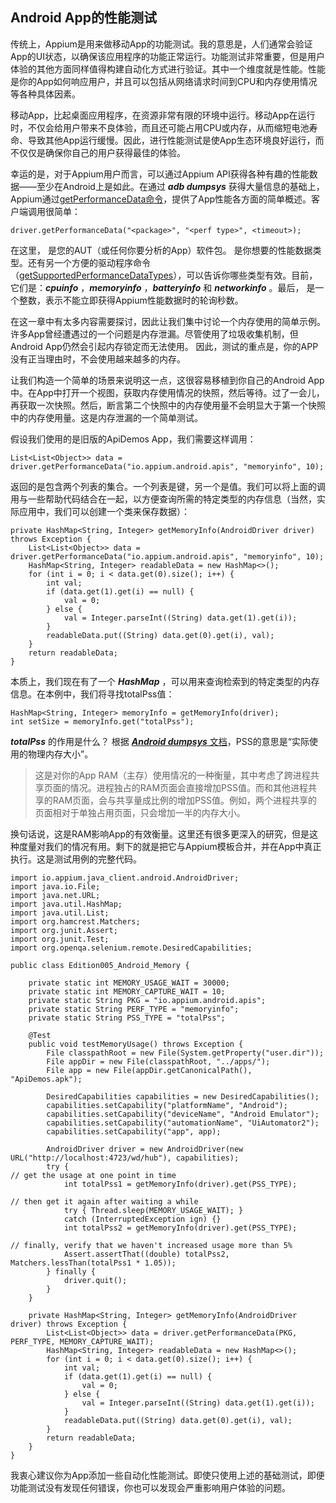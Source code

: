## Android App的性能测试

传统上，Appium是用来做移动App的功能测试。我的意思是，人们通常会验证App的UI状态，以确保该应用程序的功能正常运行。功能测试非常重要，但是用户体验的其他方面同样值得构建自动化方式进行验证。其中一个维度就是性能。性能是你的App如何响应用户，并且可以包括从网络请求时间到CPU和内存使用情况等各种具体因素。

移动App，比起桌面应用程序，在资源非常有限的环境中运行。移动App在运行时，不仅会给用户带来不良体验，而且还可能占用CPU或内存，从而缩短电池寿命、导致其他App运行缓慢。因此，进行性能测试是使App生态环境良好运行，而不仅仅是确保你自己的用户获得最佳的体验。

幸运的是，对于Appium用户而言，可以通过Appium API获得各种有趣的性能数据——至少在Android上是如此。在通过 ***adb dumpsys*** 获得大量信息的基础上，Appium通过[getPerformanceData命令](https://appium.io/docs/en/commands/device/performance-data/get-performance-data/)，提供了App性能各方面的简单概述。客户端调用很简单：
```
driver.getPerformanceData("<package>", "<perf type>", <timeout>);
```

在这里，***<package>*** 是您的AUT（或任何你要分析的App）软件包。***<perf type>*** 是你想要的性能数据类型。还有另一个方便的驱动程序命令（[getSupportedPerformanceDataTypes](https://appium.io/docs/en/commands/device/performance-data/performance-data-types/)），可以告诉你哪些类型有效。目前，它们是：***cpuinfo*** ，***memoryinfo*** ，***batteryinfo*** 和 ***networkinfo*** 。最后，***<timeout>*** 是一个整数，表示不能立即获得Appium性能数据时的轮询秒数。

在这一章中有太多内容需要探讨，因此让我们集中讨论一个内存使用的简单示例。 许多App曾经遭遇过的一个问题是内存泄漏。尽管使用了垃圾收集机制，但Android App仍然会引起内存锁定而无法使用。 因此，测试的重点是，你的APP没有正当理由时，不会使用越来越多的内存。

让我们构造一个简单的场景来说明这一点，这很容易移植到你自己的Android App中。在App中打开一个视图，获取内存使用情况的快照，然后等待。过了一会儿，再获取一次快照。然后，断言第二个快照中的内存使用量不会明显大于第一个快照中的内存使用量。这是内存泄漏的一个简单测试。

假设我们使用的是旧版的ApiDemos App，我们需要这样调用：
```
List<List<Object>> data = driver.getPerformanceData("io.appium.android.apis", "memoryinfo", 10);
```

返回的是包含两个列表的集合。一个列表是键，另一个是值。我们可以将上面的调用与一些帮助代码结合在一起，以方便查询所需的特定类型的内存信息（当然，实际应用中，我们可以创建一个类来保存数据）：
```
private HashMap<String, Integer> getMemoryInfo(AndroidDriver driver) throws Exception {
    List<List<Object>> data = driver.getPerformanceData("io.appium.android.apis", "memoryinfo", 10);
    HashMap<String, Integer> readableData = new HashMap<>();
    for (int i = 0; i < data.get(0).size(); i++) {
        int val;
        if (data.get(1).get(i) == null) {
            val = 0;
        } else {
            val = Integer.parseInt((String) data.get(1).get(i));
        }
        readableData.put((String) data.get(0).get(i), val);
    }
    return readableData;
}
```

本质上，我们现在有了一个 ***HashMap*** ，可以用来查询检索到的特定类型的内存信息。在本例中，我们将寻找totalPss值：
```
HashMap<String, Integer> memoryInfo = getMemoryInfo(driver);
int setSize = memoryInfo.get("totalPss");
```

***totalPss*** 的作用是什么？ 根据 [***Android dumpsys*** 文档](https://developer.android.com/studio/command-line/dumpsys.html)，PSS的意思是“实际使用的物理内存大小”。

> 这是对你的App RAM（主存）使用情况的一种衡量，其中考虑了跨进程共享页面的情况。进程独占的RAM页面会直接增加PSS值。而和其他进程共享的RAM页面，会与共享量成比例的增加PSS值。例如，两个进程共享的页面相对于单独占用页面，只会增加一半的内存大小。

换句话说，这是RAM影响App的有效衡量。这里还有很多更深入的研究，但是这种度量对我们的情况有用。剩下的就是把它与Appium模板合并，并在App中真正执行。这是测试用例的完整代码。
```
import io.appium.java_client.android.AndroidDriver;
import java.io.File;
import java.net.URL;
import java.util.HashMap;
import java.util.List;
import org.hamcrest.Matchers;
import org.junit.Assert;
import org.junit.Test;
import org.openqa.selenium.remote.DesiredCapabilities;

public class Edition005_Android_Memory {

    private static int MEMORY_USAGE_WAIT = 30000;
    private static int MEMORY_CAPTURE_WAIT = 10;
    private static String PKG = "io.appium.android.apis";
    private static String PERF_TYPE = "memoryinfo";
    private static String PSS_TYPE = "totalPss";

    @Test
    public void testMemoryUsage() throws Exception {
        File classpathRoot = new File(System.getProperty("user.dir"));
        File appDir = new File(classpathRoot, "../apps/");
        File app = new File(appDir.getCanonicalPath(), "ApiDemos.apk");

        DesiredCapabilities capabilities = new DesiredCapabilities();
        capabilities.setCapability("platformName", "Android");
        capabilities.setCapability("deviceName", "Android Emulator");
        capabilities.setCapability("automationName", "UiAutomator2");
        capabilities.setCapability("app", app);

        AndroidDriver driver = new AndroidDriver(new URL("http://localhost:4723/wd/hub"), capabilities);
        try {
// get the usage at one point in time
            int totalPss1 = getMemoryInfo(driver).get(PSS_TYPE);

// then get it again after waiting a while
            try { Thread.sleep(MEMORY_USAGE_WAIT); }
            catch (InterruptedException ign) {}
            int totalPss2 = getMemoryInfo(driver).get(PSS_TYPE);

// finally, verify that we haven't increased usage more than 5%
            Assert.assertThat((double) totalPss2, Matchers.lessThan(totalPss1 * 1.05));
        } finally {
            driver.quit();
        }
    }

    private HashMap<String, Integer> getMemoryInfo(AndroidDriver driver) throws Exception {
        List<List<Object>> data = driver.getPerformanceData(PKG, PERF_TYPE, MEMORY_CAPTURE_WAIT);
        HashMap<String, Integer> readableData = new HashMap<>();
        for (int i = 0; i < data.get(0).size(); i++) {
            int val;
            if (data.get(1).get(i) == null) {
                val = 0;
            } else {
                val = Integer.parseInt((String) data.get(1).get(i));
            }
            readableData.put((String) data.get(0).get(i), val);
        }
        return readableData;
    }
}
```

我衷心建议你为App添加一些自动化性能测试。即使只使用上述的基础测试，即便功能测试没有发现任何错误，你也可以发现会严重影响用户体验的问题。